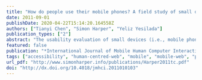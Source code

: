 ```yaml
---
title: "How do people use their mobile phones? A field study of small device users"
date: 2011-09-01
publishDate: 2020-04-22T15:14:20.164558Z
authors: ["Tianyi Chen", "Simon Harper", "Yeliz Yesilada"]
publication_types: ["2"]
abstract: "The usability evaluation of small devices (i.e., mobile phones and PDAs) is an emerging area of research. Compared with desktop computers, designing a usability evaluation for small devices is more challenging. Context of use, such as environmental disturbance and a user's physical activities affect the evaluation results. However, these parameters are usually ignored or excluded from simple and unnatural evaluation settings; therefore generating unrealistic results. This paper presents a field study that investigates the behaviour of small device users in naturalistic settings. The study consists of a series of unobtrusive remote observations and interviews. Results show that small device users normally use the device with just one hand, press the keys with thumb and make phone calls and send text messages while walking. They normally correct typing errors and use abbreviations. On average, small device users switch their attention between the device screen and the surrounding environment 3 times every 20 seconds, and this increases when they are walking."
featured: false
publication: "*International Journal of Mobile Human Computer Interaction (IJMHCI) -- IGI Global*"
tags: ["accessibility", "human-centred-web", "mobile", "mobile-web", "physical-impairment", "riam", "situational-impairment", "use-in-motion", "web-accessibility"]
url_pdf: "http://www.simonharper.info/publications/Harper2011tc.pdf"
doi: "http://dx.doi.org/10.4018/jmhci.2011010103"
---
```



